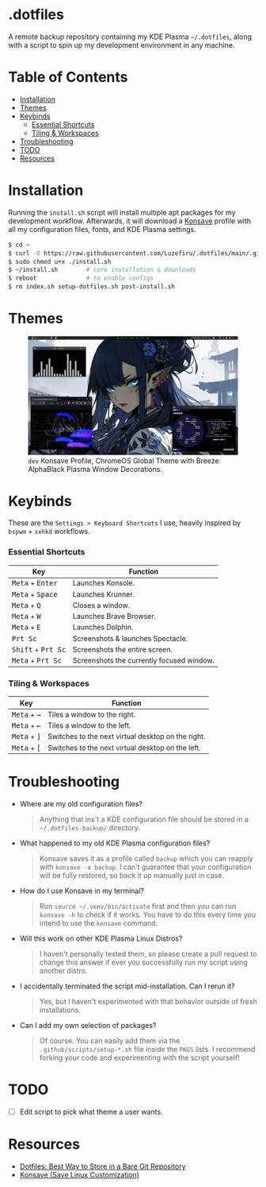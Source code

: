 # .dotfiles

A remote backup repository containing my KDE Plasma `~/.dotfiles`, along with a script to spin up my development environment in any machine.

# Table of Contents

- [Installation](https://github.com/Luzefiru/.dotfiles/tree/main#installation)
- [Themes](https://github.com/Luzefiru/.dotfiles/tree/main#themes)
- [Keybinds](https://github.com/Luzefiru/.dotfiles/tree/main#keybinds)
  - [Essential Shortcuts](https://github.com/Luzefiru/.dotfiles#essential-shortcuts)
  - [Tiling & Workspaces](https://github.com/Luzefiru/.dotfiles#tiling--workspaces)
- [Troubleshooting](https://github.com/Luzefiru/.dotfiles/tree/main#troubleshooting)
- [TODO](https://github.com/Luzefiru/.dotfiles/tree/main#todo)
- [Resources](https://github.com/Luzefiru/.dotfiles/tree/main#resources)

# Installation

Running the `install.sh` script will install multiple apt packages for my development workflow. Afterwards, it will download a [Konsave](https://github.com/Prayag2/konsave) profile with all my configuration files, fonts, and KDE Plasma settings.

```bash
$ cd ~
$ curl -O https://raw.githubusercontent.com/Luzefiru/.dotfiles/main/.github/install.sh
$ sudo chmod u+x ./install.sh
$ ~/install.sh        # core installation & downloads
$ reboot              # to enable configs
$ rm index.sh setup-dotfiles.sh post-install.sh
```

# Themes

<figure>
  <img src="./screenshots/profile-dev.png">
  <figcaption><code>dev</code> Konsave Profile, ChromeOS Global Theme with Breeze AlphaBlack Plasma Window Decorations.</figcaption>
</figure>

# Keybinds

These are the `Settings > Keyboard Shortcuts` I use, heavily inspired by `bspwm` + `sxhkd` workflows.

### Essential Shortcuts

| Key                                  | Function                                  |
| ------------------------------------ | ----------------------------------------- |
| <kbd>Meta</kbd> + <kbd>Enter</kbd>   | Launches Konsole.                         |
| <kbd>Meta</kbd> + <kbd>Space</kbd>   | Launches Krunner.                         |
| <kbd>Meta</kbd> + <kbd>Q</kbd>       | Closes a window.                          |
| <kbd>Meta</kbd> + <kbd>W</kbd>       | Launches Brave Browser.                   |
| <kbd>Meta</kbd> + <kbd>E</kbd>       | Launches Dolphin.                         |
| <kbd>Prt Sc</kbd>                    | Screenshots & launches Spectacle.         |
| <kbd>Shift</kbd> + <kbd>Prt Sc</kbd> | Screenshots the entire screen.            |
| <kbd>Meta</kbd> + <kbd>Prt Sc</kbd>  | Screenshots the currently focused window. |

### Tiling & Workspaces

| Key                                 | Function                                           |
| ----------------------------------- | -------------------------------------------------- |
| <kbd>Meta</kbd> + <kbd>→</kbd>      | Tiles a window to the right.                       |
| <kbd>Meta</kbd> + <kbd>←</kbd>      | Tiles a window to the left.                        |
| <kbd>Meta</kbd> + <kbd>&rsqb;</kbd> | Switches to the next virtual desktop on the right. |
| <kbd>Meta</kbd> + <kbd>&lsqb;</kbd> | Switches to the next virtual desktop on the left.  |

# Troubleshooting

- Where are my old configuration files?

  > Anything that ins't a KDE configuration file should be stored in a `~/.dotfiles-backup/` directory.

- What happened to my old KDE Plasma configuration files?

  > Konsave saves it as a profile called `backup` which you can reapply with `konsave -a backup`. I can't guarantee that your configuration will be fully restored, so back it up manually just in case.

- How do I use Konsave in my terminal?

  > Run `source ~/.venv/bin/activate` first and then you can run `konsave -h` to check if it works. You have to do this every time you intend to use the `konsave` command.

- Will this work on other KDE Plasma Linux Distros?

  > I haven't personally tested them, so please create a pull request to change this answer if ever you successfully run my script using another distro.

- I accidentally terminated the script mid-installation. Can I rerun it?

  > Yes, but I haven't experimented with that behavior outside of fresh installations.

- Can I add my own selection of packages?

  > Of course. You can easily add them via the `.github/scripts/setup-*.sh` file inside the `PKGS` lists. I recommend forking your code and experimenting with the script yourself!

# TODO

- [ ] Edit script to pick what theme a user wants.

# Resources

- [Dotfiles: Best Way to Store in a Bare Git Repository](https://www.atlassian.com/git/tutorials/dotfiles)
- [Konsave (Save Linux Customization)](https://github.com/Prayag2/konsave)
